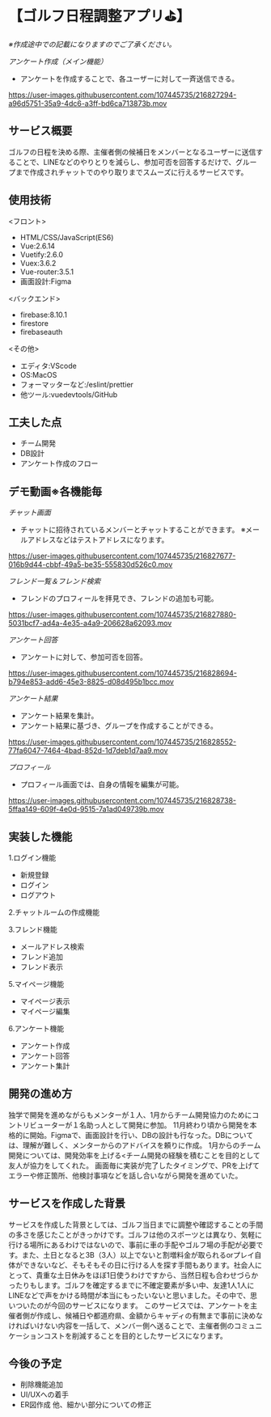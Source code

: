 # 【ゴルフ日程調整アプリ⛳️】
*※作成途中での記載になりますのでご了承ください。*

*アンケート作成（メイン機能）*
 - アンケートを作成することで、各ユーザーに対して一斉送信できる。
 
https://user-images.githubusercontent.com/107445735/216827294-a96d5751-35a9-4dc6-a3ff-bd6ca713873b.mov

## サービス概要
ゴルフの日程を決める際、主催者側の候補日をメンバーとなるユーザーに送信することで、LINEなどのやりとりを減らし、参加可否を回答するだけで、グループまで作成されチャットでのやり取りまでスムーズに行えるサービスです。

## 使用技術

<フロント>
- HTML/CSS/JavaScript(ES6)
- Vue:2.6.14
- Vuetify:2.6.0
- Vuex:3.6.2
- Vue-router:3.5.1
- 画面設計:Figma

<バックエンド>
- firebase:8.10.1
- firestore
- firebaseauth

<その他>
- エディタ:VScode
- OS:MacOS
- フォーマッターなど:/eslint/prettier
- 他ツール:vuedevtools/GitHub

## 工夫した点
 - チーム開発
 - DB設計
 - アンケート作成のフロー

## デモ動画※各機能毎
*チャット画面*
 - チャットに招待されているメンバーとチャットすることができます。 
 ※メールアドレスなどはテストアドレスになります。

https://user-images.githubusercontent.com/107445735/216827677-016b9d44-cbbf-49a5-be35-555830d526c0.mov

*フレンド一覧＆フレンド検索*
 - フレンドのプロフィールを拝見でき、フレンドの追加も可能。

https://user-images.githubusercontent.com/107445735/216827880-5031bcf7-ad4a-4e35-a4a9-206628a62093.mov

*アンケート回答*
 - アンケートに対して、参加可否を回答。

https://user-images.githubusercontent.com/107445735/216828694-b794e853-add6-45e3-8825-d08d495b1bcc.mov

*アンケート結果*
 - アンケート結果を集計。
 - アンケート結果に基づき、グループを作成することができる。
 
 https://user-images.githubusercontent.com/107445735/216828552-77fa6047-7464-4bad-852d-1d7deb1d7aa9.mov
 
*プロフィール*
 - プロフィール画面では、自身の情報を編集が可能。

https://user-images.githubusercontent.com/107445735/216828738-5ffaa149-609f-4e0d-9515-7a1ad049739b.mov


## 実装した機能
1.ログイン機能
 - 新規登録
 - ログイン
 - ログアウト

2.チャットルームの作成機能
 
3.フレンド機能
 - メールアドレス検索
 - フレンド追加
 - フレンド表示
 
5.マイページ機能
 - マイページ表示
 - マイページ編集
 
6.アンケート機能
 - アンケート作成
 - アンケート回答
 - アンケート集計

## 開発の進め方
独学で開発を進めながらもメンターが１人、1月からチーム開発協力のためにコントリビューターが１名助っ人として開発に参加。
11月終わり頃から開発を本格的に開始。Figmaで、画面設計を行い、DBの設計も行なった。DBについては、理解が難しく、メンターからのアドバイスを頼りに作成。
1月からのチーム開発については、開発効率を上げる<チーム開発の経験を積むことを目的として友人が協力をしてくれた。
画面毎に実装が完了したタイミングで、PRを上げてエラーや修正箇所、他検討事項などを話し合いながら開発を進めていた。

## サービスを作成した背景
サービスを作成した背景としては、ゴルフ当日までに調整や確認することの手間の多さを感じたことがきっかけです。ゴルフは他のスポーツとは異なり、気軽に行ける場所にあるわけではないので、事前に車の手配やゴルフ場の手配が必要です。また、土日となると3B（3人）以上でないと割増料金が取られるorプレイ自体ができないなど、そもそもその日に行ける人を探す手間もあります。社会人にとって、貴重な土日休みをほぼ1日使うわけですから、当然日程も合わせづらかったりもします。ゴルフを確定するまでに不確定要素が多い中、友達1人1人にLINEなどで声をかける時間が本当にもったいないと思いました。その中で、思いついたのが今回のサービスになります。
このサービスでは、アンケートを主催者側が作成し、候補日や都道府県、金額からキャディの有無まで事前に決めなければいけない内容を一括して、メンバー側へ送ることで、主催者側のコミュニケーションコストを削減することを目的としたサービスになります。

## 今後の予定
- 削除機能追加
- UI/UXへの着手
- ER図作成
他、細かい部分についての修正
